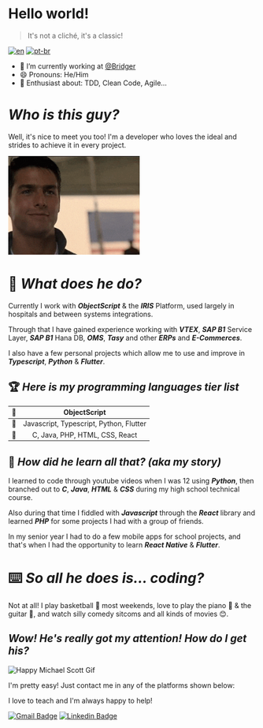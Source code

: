 <!--Main section-->
# Hello world!

> It's not a cliché, it's a classic!

[![en](https://img.shields.io/badge/lang-en-red.svg)](https://github.com/silveira42/silveira42/blob/main/README.md)
[![pt-br](https://img.shields.io/badge/lang-pt--br-green.svg)](https://github.com/silveira42/silveira42/blob/main/LEIAME.md)

- 💼 I’m currently working at [@Bridger](https://github.com/Grupo-Bridger)
- 😄 Pronouns: He/Him
- 🔭 Enthusiast about: TDD, Clean Code, Agile...

<!--Introduction-->
# _Who is this guy?_
Well, it's nice to meet you too! I'm a developer who loves the ideal and strides to achieve it in every project.

<img src="refs/happyTomCruise.gif" alt="Happy Tom Cruise Gif" height="200" />

<!--Skillset-->
# 🤷 _What does he do?_
Currently I work with **_ObjectScript_** & the **_IRIS_** Platform, used largely in hospitals and between systems integrations.

Through that I have gained experience working with **_VTEX_**, **_SAP B1_** Service Layer, **_SAP B1_** Hana DB, **_OMS_**, **_Tasy_** and other **_ERPs_** and **_E-Commerces_**.

I also have a few personal projects which allow me to use and improve in **_Typescript_**, **_Python_** & **_Flutter_**.

<!--Known languages/technologies-->
## 🏆 _Here is my programming languages tier list_
| 🥇 | ObjectScript |
|:---:|:---:|
| 🥈 | Javascript, Typescript, Python, Flutter |
| 🥉 | C, Java, PHP, HTML, CSS, React |

<!--Skillset-->
## 📖 _How did he learn all that? (aka my story)_
I learned to code through youtube videos when I was 12 using **_Python_**, then branched out to **_C_**, **_Java_**, **_HTML_** & **_CSS_** during my high school technical course.

Also during that time I fiddled with **_Javascript_** through the **_React_** library and learned **_PHP_** for some projects I had with a group of friends.

In my senior year I had to do a few mobile apps for school projects, and that's when I had the opportunity to learn **_React Native_** & **_Flutter_**.

<!--Other interests-->
# ⌨️ **_So all he does is... coding?_**
Not at all! I play basketball 🏀 most weekends, love to play the piano 🎹 & the guitar 🎸, and watch silly comedy sitcoms and all kinds of movies 😊.

<!--Contact info-->
## **_Wow! He's really got my attention! How do I get his?_**

<img src="refs/steve-carell-wow.gif" alt="Happy Michael Scott Gif" height="200" />

I'm pretty easy! Just contact me in any of the platforms shown below:

I love to teach and I'm always happy to help!

[![Gmail Badge](https://img.shields.io/badge/-Gmail-%23333?style=for-the-badge&logo=gmail&logoColor=white)](mailto:silverdev42@gmail.com)
[![Linkedin Badge](https://img.shields.io/badge/-LinkedIn-0077B5?style=for-the-badge&logo=Linkedin&logoColor=white&link=https://www.linkedin.com/in/silveirabruno842/)](https://www.linkedin.com/in/silveirabruno842/)

